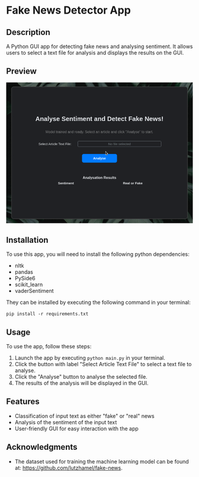 # Fake News Detector App

## Description
A Python GUI app for detecting fake news and analysing sentiment. It allows users to select a text file for analysis and displays the results on the GUI.

## Preview
![](showcase.gif)

## Installation
To use this app, you will need to install the following python dependencies:
- nltk
- pandas
- PySide6
- scikit_learn
- vaderSentiment

They can be installed by executing the following command in your terminal:
```
pip install -r requirements.txt
```


## Usage
To use the app, follow these steps:
1. Launch the app by executing `python main.py` in your terminal.
2. Click the button with label "Select Article Text File" to select a text file to analyse.
3. Click the "Analyse" button to analyse the selected file.
4. The results of the analysis will be displayed in the GUI.

## Features
- Classification of input text as either "fake" or "real" news
- Analysis of the sentiment of the input text
- User-friendly GUI for easy interaction with the app

## Acknowledgments
- The dataset used for training the machine learning model can be found at: https://github.com/lutzhamel/fake-news.

